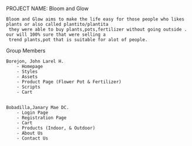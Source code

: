 PROJECT NAME: Bloom and Glow
                                                        
	Bloom and Glow aims to make the life easy for those people who likes plants or also called plantito/plantita
     they were able to buy plants,pots,fertilizer without going outside . our will 100% sure that were selling a 
     trend plants,pot that is suitable for alot of people.
   

Group Members

    Borejon, John Larel H.
        - Homepage
        - Styles
        - Assets
        - Product Page (Flower Pot & Fertilizer)
        - Scripts
        - Cart


    Bobadilla,Janary Mae DC.
        - Login Page
        - Registration Page
        - Cart
        - Products (Indoor, & Outdoor)
        - About Us
        - Contact Us
